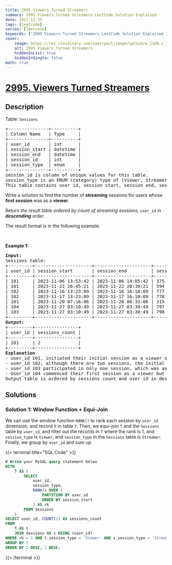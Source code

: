 ```yaml
---
title: 2995 Viewers Turned Streamers
summary: 2995 Viewers Turned Streamers LeetCode Solution Explained
date: 2022-11-25
tags: [leetcode]
series: [leetcode]
keywords: ["2995 Viewers Turned Streamers LeetCode Solution Explained in all languages", "2995 Viewers Turned Streamers", "LeetCode", "leetcode solution in Python3 C++ Java Go PHP Ruby Swift TypeScript Rust C# JavaScript C", "GeeksforGeeks", "InterviewBit", "Coding Ninjas", "HackerRank", "HackerEarth", "CodeChef", "TopCoder", "AlgoExpert", "freeCodeCamp", "Codeforces", "GitHub", "AtCoder", "Samir Paul"]
cover:
    image: https://res.cloudinary.com/samirpaul/image/upload/w_1100,c_fit,co_rgb:FFFFFF,l_text:Arial_75_bold:2995 Viewers Turned Streamers - Solution Explained/problem-solving.webp
    alt: 2995 Viewers Turned Streamers
    hiddenInList: true
    hiddenInSingle: false
math: true
---
```



# [2995. Viewers Turned Streamers](https://leetcode.com/problems/viewers-turned-streamers)


## Description

<p>Table: <code>Sessions</code></p>

<pre>
+---------------+----------+
| Column Name   | Type     |
+---------------+----------+
| user_id       | int      |
| session_start | datetime |
| session_end   | datetime |
| session_id    | int      |
| session_type  | enum     |
+---------------+----------+
session_id is column of unique values for this table.
session_type is an ENUM (category) type of (Viewer, Streamer).
This table contains user id, session start, session end, session id and session type.
</pre>

<p>Write a solution to find the number of <strong>streaming</strong> sessions for users whose <strong>first session </strong>was as a <strong>viewer</strong>.</p>

<p>Return <em>the result table ordered by count of streaming sessions, </em> <code>user_id</code><em> in <strong>descending</strong> order.</em></p>

<p>The result format is in the following example.</p>

<p>&nbsp;</p>
<p><strong class="example">Example 1:</strong></p>

<pre>
<strong>Input:</strong> 
Sessions table:
+---------+---------------------+---------------------+------------+--------------+
| user_id | session_start       | session_end         | session_id | session_type | 
+---------+---------------------+---------------------+------------+--------------+
| 101     | 2023-11-06 13:53:42 | 2023-11-06 14:05:42 | 375        | Viewer       |  
| 101     | 2023-11-22 16:45:21 | 2023-11-22 20:39:21 | 594        | Streamer     |   
| 102     | 2023-11-16 13:23:09 | 2023-11-16 16:10:09 | 777        | Streamer     | 
| 102     | 2023-11-17 13:23:09 | 2023-11-17 16:10:09 | 778        | Streamer     | 
| 101     | 2023-11-20 07:16:06 | 2023-11-20 08:33:06 | 315        | Streamer     | 
| 104     | 2023-11-27 03:10:49 | 2023-11-27 03:30:49 | 797        | Viewer       | 
| 103     | 2023-11-27 03:10:49 | 2023-11-27 03:30:49 | 798        | Streamer     |  
+---------+---------------------+---------------------+------------+--------------+
<strong>Output:</strong> 
+---------+----------------+
| user_id | sessions_count | 
+---------+----------------+
| 101     | 2              | 
+---------+----------------+
<strong>Explanation</strong>
- user_id 101, initiated their initial session as a viewer on 2023-11-06 at 13:53:42, followed by two subsequent sessions as a Streamer, the count will be 2.
- user_id 102, although there are two sessions, the initial session was as a Streamer, so this user will be excluded.
- user_id 103 participated in only one session, which was as a Streamer, hence, it won&#39;t be considered.
- User_id 104 commenced their first session as a viewer but didn&#39;t have any subsequent sessions, therefore, they won&#39;t be included in the final count. 
Output table is ordered by sessions count and user_id in descending order.
</pre>

## Solutions

### Solution 1: Window Function + Equi-Join

We can use the window function `RANK()` to rank each session by `user_id` dimension, and record it in table `T`. Then, we equi-join `T` and the `Sessions` table by `user_id`, and filter out the records in `T` where the rank is 1, and `session_type` is `Viewer`, and `session_type` in the `Sessions` table is `Streamer`. Finally, we group by `user_id` and sum up.

<!-- tabs:start -->

{{< terminal title="SQL Code" >}}
```sql
# Write your MySQL query statement below
WITH
    T AS (
        SELECT
            user_id,
            session_type,
            RANK() OVER (
                PARTITION BY user_id
                ORDER BY session_start
            ) AS rk
        FROM Sessions
    )
SELECT user_id, COUNT(1) AS sessions_count
FROM
    T AS t
    JOIN Sessions AS s USING (user_id)
WHERE rk = 1 AND t.session_type = 'Viewer' AND s.session_type = 'Streamer'
GROUP BY 1
ORDER BY 2 DESC, 1 DESC;
```
{{< /terminal >}}

<!-- tabs:end -->

<!-- end -->
